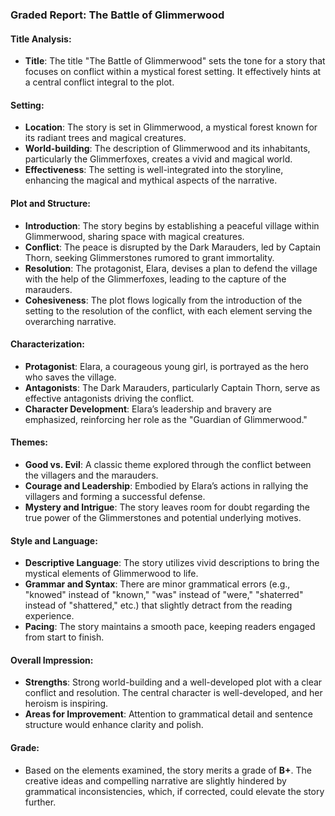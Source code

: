 ### Graded Report: The Battle of Glimmerwood

#### Title Analysis:
- **Title**: The title "The Battle of Glimmerwood" sets the tone for a story that focuses on conflict within a mystical forest setting. It effectively hints at a central conflict integral to the plot.

#### Setting:
- **Location**: The story is set in Glimmerwood, a mystical forest known for its radiant trees and magical creatures. 
- **World-building**: The description of Glimmerwood and its inhabitants, particularly the Glimmerfoxes, creates a vivid and magical world.
- **Effectiveness**: The setting is well-integrated into the storyline, enhancing the magical and mythical aspects of the narrative.

#### Plot and Structure:
- **Introduction**: The story begins by establishing a peaceful village within Glimmerwood, sharing space with magical creatures.
- **Conflict**: The peace is disrupted by the Dark Marauders, led by Captain Thorn, seeking Glimmerstones rumored to grant immortality.
- **Resolution**: The protagonist, Elara, devises a plan to defend the village with the help of the Glimmerfoxes, leading to the capture of the marauders.
- **Cohesiveness**: The plot flows logically from the introduction of the setting to the resolution of the conflict, with each element serving the overarching narrative.

#### Characterization:
- **Protagonist**: Elara, a courageous young girl, is portrayed as the hero who saves the village.
- **Antagonists**: The Dark Marauders, particularly Captain Thorn, serve as effective antagonists driving the conflict.
- **Character Development**: Elara’s leadership and bravery are emphasized, reinforcing her role as the "Guardian of Glimmerwood."

#### Themes:
- **Good vs. Evil**: A classic theme explored through the conflict between the villagers and the marauders.
- **Courage and Leadership**: Embodied by Elara’s actions in rallying the villagers and forming a successful defense.
- **Mystery and Intrigue**: The story leaves room for doubt regarding the true power of the Glimmerstones and potential underlying motives.

#### Style and Language:
- **Descriptive Language**: The story utilizes vivid descriptions to bring the mystical elements of Glimmerwood to life.
- **Grammar and Syntax**: There are minor grammatical errors (e.g., "knowed" instead of "known," "was" instead of "were," "shaterred" instead of "shattered," etc.) that slightly detract from the reading experience.
- **Pacing**: The story maintains a smooth pace, keeping readers engaged from start to finish.

#### Overall Impression:
- **Strengths**: Strong world-building and a well-developed plot with a clear conflict and resolution. The central character is well-developed, and her heroism is inspiring.
- **Areas for Improvement**: Attention to grammatical detail and sentence structure would enhance clarity and polish.

#### Grade:
- Based on the elements examined, the story merits a grade of **B+**. The creative ideas and compelling narrative are slightly hindered by grammatical inconsistencies, which, if corrected, could elevate the story further.